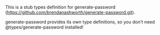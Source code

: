 This is a stub types definition for generate-password (https://github.com/brendanashworth/generate-password.git).

generate-password provides its own type definitions, so you don't need @types/generate-password installed!